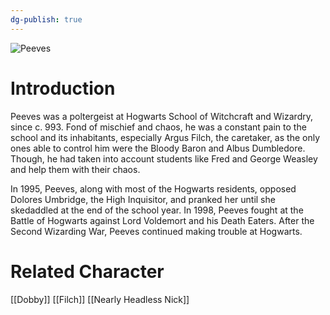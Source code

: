 ```yaml
---
dg-publish: true
---
```

![Peeves](http://rxbg5ysja.bkt.gdipper.com/Peeves.png)
# Introduction
Peeves was a poltergeist at Hogwarts School of Witchcraft and Wizardry, since c. 993. Fond of mischief and chaos, he was a constant pain to the school and its inhabitants, especially Argus Filch, the caretaker, as the only ones able to control him were the Bloody Baron and Albus Dumbledore. Though, he had taken into account students like Fred and George Weasley and help them with their chaos. 

In 1995, Peeves, along with most of the Hogwarts residents, opposed Dolores Umbridge, the High Inquisitor, and pranked her until she skedaddled at the end of the school year. In 1998, Peeves fought at the Battle of Hogwarts against Lord Voldemort and his Death Eaters. After the Second Wizarding War, Peeves continued making trouble at Hogwarts.

# Related Character
[[Dobby]]
[[Filch]]
[[Nearly Headless Nick]]
